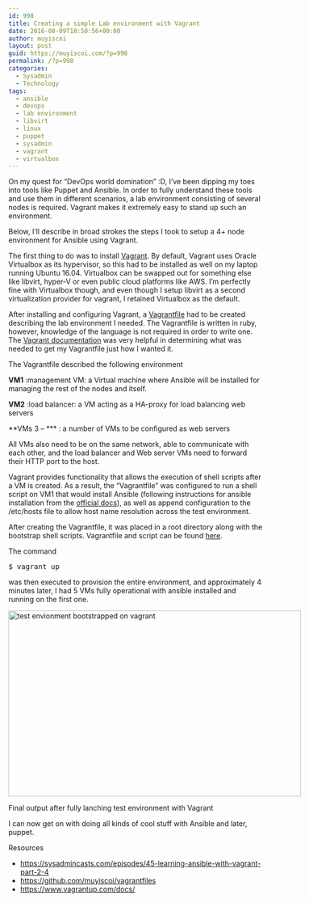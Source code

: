 ```yaml
---
id: 998
title: Creating a simple Lab environment with Vagrant
date: 2016-08-09T18:50:56+00:00
author: muyiscoi
layout: post
guid: https://muyiscoi.com/?p=998
permalink: /?p=998
categories:
  - Sysadmin
  - Technology
tags:
  - ansible
  - devops
  - lab environment
  - libvirt
  - linux
  - puppet
  - sysadmin
  - vagrant
  - virtualbox
---
```

On my quest for &#8220;DevOps world domination&#8221; :D, I&#8217;ve been dipping my toes into tools like Puppet and Ansible. In order to fully understand these tools and use them in different scenarios, a lab environment consisting of several nodes is required. Vagrant makes it extremely easy to stand up such an environment.

Below, I&#8217;ll describe in broad strokes the steps I took to setup a 4+ node environment for Ansible using Vagrant.<!--more-->

The first thing to do was to install [Vagrant](https://www.vagrantup.com/docs/installation/). By default, Vagrant uses Oracle Virtualbox as its hypervisor, so this had to be installed as well on my laptop running Ubuntu 16.04. Virtualbox can be swapped out for something else like libvirt, hyper-V or even public cloud platforms like AWS. I&#8217;m perfectly fine with Virtualbox though, and even though I setup libvirt as a second virtualization provider for vagrant, I retained Virtualbox as the default.

After installing and configuring Vagrant, a [Vagrantfile](https://www.vagrantup.com/docs/vagrantfile/) had to be created describing the lab environment I needed. The Vagrantfile is written in ruby, however, knowledge of the language is not required in order to write one. The [Vagrant documentation](https://www.vagrantup.com/docs/) was very helpful in determining what was needed to get my Vagrantfile just how I wanted it.

The Vagrantfile described the following environment

**VM1** :management VM: a Virtual machine where Ansible will be installed for managing the rest of the nodes and itself.

**VM2** :load balancer: a VM acting as a HA-proxy for load balancing web servers

**VMs 3 &#8211; *** : a number of VMs to be configured as web servers

All VMs also need to be on the same network, able to communicate with each other, and the load balancer and Web server VMs need to forward their HTTP port to the host.

Vagrant provides functionality that allows the execution of shell scripts after a VM is created. As a result, the &#8220;Vagrantfile&#8221; was configured to run a shell script on VM1 that would install Ansible (following instructions for ansible installation from the [official docs](http://docs.ansible.com/ansible/intro_installation.html#latest-releases-via-apt-ubuntu)), as well as append configuration to the /etc/hosts file to allow host name resolution across the test environment.

After creating the Vagrantfile, it was placed in a root directory along with the bootstrap shell scripts. Vagrantfile and script can be found [here](https://github.com/muyiscoi/vagrantfiles).

The command

<pre>$ vagrant up</pre>

was then executed to provision the entire environment, and approximately 4 minutes later, I had 5 VMs fully operational with ansible installed and running on the first one.

<div id="attachment_1001" style="width: 590px" class="wp-caption aligncenter">
  <a href="https://muyiscoi.com/blog/wp-content/uploads/2016/08/test-envionment-bootstrapped-on-vagrant.png"><img class="wp-image-1001 size-medium" src="https://muyiscoi.com/blog/wp-content/uploads/2016/08/test-envionment-bootstrapped-on-vagrant-580x368.png" alt="test envionment bootstrapped on vagrant" width="580" height="368" srcset="https://muyiscoi.com/blog/wp-content/uploads/2016/08/test-envionment-bootstrapped-on-vagrant-580x368.png 580w, https://muyiscoi.com/blog/wp-content/uploads/2016/08/test-envionment-bootstrapped-on-vagrant-624x396.png 624w, https://muyiscoi.com/blog/wp-content/uploads/2016/08/test-envionment-bootstrapped-on-vagrant.png 732w" sizes="(max-width: 580px) 100vw, 580px" /></a>
  
  <p class="wp-caption-text">
    Final output after fully lanching test environment with Vagrant
  </p>
</div>

I can now get on with doing all kinds of cool stuff with Ansible and later, puppet.

Resources

  * <https://sysadmincasts.com/episodes/45-learning-ansible-with-vagrant-part-2-4>
  * <https://github.com/muyiscoi/vagrantfiles>
  * <https://www.vagrantup.com/docs/>